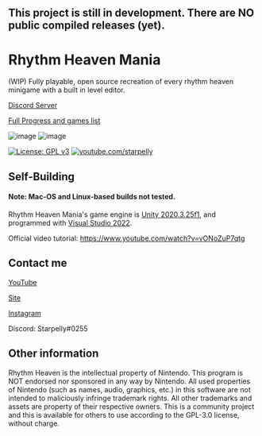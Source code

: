 ## This project is still in development. There are NO public compiled releases (yet).

# Rhythm Heaven Mania

(WIP) Fully playable, open source recreation of every rhythm heaven minigame with a built in level editor.

[Discord Server](https://discord.gg/NKPYwGMqH6)

[Full Progress and games list](https://docs.google.com/spreadsheets/d/1Z-HbLKg88Z68dGMGXOut97ew9giVdouMdmActkaSjK4/edit?usp=sharing)

![image](https://user-images.githubusercontent.com/24588691/147578029-c0ca76eb-34a4-48ad-a27e-480cc3966b38.png)
![image](https://user-images.githubusercontent.com/24588691/151109983-a4475df0-5669-4ccc-a2fb-2a2587b28820.png)

[![License: GPL v3](https://img.shields.io/badge/License-GPLv3-blue.svg)](https://www.gnu.org/licenses/gpl-3.0)
[![youtube.com/starpelly](https://img.shields.io/badge/youtube-youtube.com%2Fstarpelly-red)](https://youtube.com/starpelly)


## Self-Building
#### Note: Mac-OS and Linux-based builds not tested.
Rhythm Heaven Mania's game engine is [Unity 2020.3.25f1](https://unity3d.com/unity/whats-new/2020.3.25),
and programmed with [Visual Studio 2022](https://visualstudio.microsoft.com/vs/).

Official video tutorial: https://www.youtube.com/watch?v=vONoZuP7qtg

## Contact me
[YouTube](https://www.youtube.com/channel/UCtHplARd31KhttOPJXMMlkg)

[Site](https://starpelly.com/)

[Instagram](https://instagram.com/starpelly_)

Discord: Starpelly#0255

## Other information
Rhythm Heaven is the intellectual property of Nintendo. This program is NOT endorsed nor sponsored in any way by Nintendo. All used properties of Nintendo (such as names, audio, graphics, etc.) in this software are not intended to maliciously infringe trademark rights. All other trademarks and assets are property of their respective owners. This is a community project and this is available for others to use according to the GPL-3.0 license, without charge.
